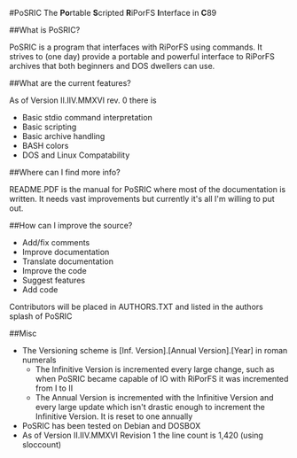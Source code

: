 #PoSRIC
The **Po**rtable **S**cripted **R**iPorFS **I**nterface in **C**89

##What is PoSRIC?

PoSRIC is a program that interfaces with RiPorFS using commands. It strives to
(one day) provide a portable and powerful interface to RiPorFS archives that
both beginners and DOS dwellers can use.

##What are the current features?

As of Version II.IIV.MMXVI rev. 0 there is

 * Basic stdio command interpretation
 * Basic scripting
 * Basic archive handling
 * BASH colors
 * DOS and Linux Compatability

##Where can I find more info?

README.PDF is the manual for PoSRIC where most of the documentation is written.
It needs vast improvements but currently it's all I'm willing to put out.

##How can I improve the source?

 * Add/fix comments
 * Improve documentation
 * Translate documentation
 * Improve the code
 * Suggest features
 * Add code

Contributors will be placed in AUTHORS.TXT and listed in the authors splash of
PoSRIC

##Misc

 * The Versioning scheme is [Inf. Version].[Annual Version].[Year] in roman
   numerals
     * The Infinitive Version is incremented every large change, such as when
       PoSRIC became capable of IO with RiPorFS it was incremented from I to II
     * The Annual Version is incremented with the Infinitive Version and every
       large update which isn't drastic enough to increment the Infinitive
       Version. It is reset to one annually
 * PoSRIC has been tested on Debian and DOSBOX
 * As of Version II.IIV.MMXVI Revision 1 the line count is 1,420 (using
   sloccount)

